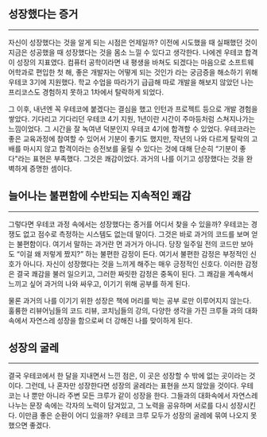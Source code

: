 ## 성장했다는 증거

---

자신이 성장했다는 것을 알게 되는 시점은 언제일까? 이전에 시도했을 때 실패했던 것이 지금은 성공했을 때 성장했다는 것을 몸소 느낄 수 있다고 생각한다. 나에겐 우테코 합격이 성장의 지표였다. 컴퓨터 공학이라면 내 평생을 바쳐도 되겠다는 마음으로 소프트웨어학과로 편입한 첫 해, 좋은 개발자는 어떻게 되는 것인가 라는 궁금증을 해소하기 위해 우테코 3기에 지원했다. 학교 수업을 따라가기 급급해 따로 개발을 해보지 않았던 나는 프리코스도 경험하지 못하고 1차에서 탈락하게 되었다. 

그 이후, 내년엔 꼭 우테코에 붙겠다는 결심을 했고 인턴과 프로젝트 등으로 개발 경험을 쌓았다. 기다리고 기다리던 우테코 4기 지원, 1년이란 시간이 주마등처럼 스쳐지나가는 느낌이었다. 그 시간을 잘 녹여낸 덕분인지 우테코  4기에 합격할 수 있었다. 우테코라는 좋은 교육과정에 참여할 수 있어서 기분이 좋기도 했지만, 작년의 나와 다르게 탈락의 고배를 마시지 않고 합격이라는 승전보를 울릴 수 있다는 것에 대해 단순히 “기분이 좋다"라는 표현은 부족했다. 그것은 쾌감이었다. 과거의 나를 이기고 성장했다는 것을 완벽하게 증명한 셈이다.

## 늘어나는 불편함에 수반되는 지속적인 쾌감

---

그렇다면 우테코 과정 속에서는 성장했다는 증거를 어디서 찾을 수 있을까? 우테코는 경쟁도 없고 점수로 측정하는 시스템도 없는데 말이다. 그것은 바로 과거의 코드를 보며 얻는 불편함이다. 여기서 말하는 과거란 먼 과거가 아니다. 당장 일주일 전의 코드만 보아도 “이걸 왜 저렇게 짰지?” 하는 불편한 감정이 든다. 여기서 불편한 감정은 부정적인 신호가 아니다. 자신이 성장했다는 것을 느끼게 해주는 매우 긍정적인 신호다. 이러한 감정은 결국 쾌감을 불러 일으키고, 그러한 짜릿한 감정은 중독이 된다. 그 쾌감을 계속해서 느끼고 싶어 과거의 나와 싸우고, 이기기 위해 공부를 하게 된다.

물론 과거의 나를 이기기 위한 성장은 책에 머리를 박는 공부 로만 이루어지지 않는다. 훌륭한 리뷰어님들의 코드 리뷰, 코치님들의 강의, 다양한 생각을 가진 크루들 과의 대화 속에서 자연스레 성장을 함으로써 더 강해진 나를 맞이하게 된다.

## 성장의 굴레

---

결국 우테코에서 한 달을 지내면서 느낀 점은, 이 곳은 성장할 수 밖에 없는 곳이라는 것이다. 그런데, 나 혼자만 성장한다면 성장의 굴레라는 표현을 쓰지 않았을 것이다. 우테코는 나 뿐만 아니라 주변 모든 크루가 같이 성장을 한다. 그들과의 대화속에서 자연스레 나누는 문장 속에는 각자의 노력이 담겨있고, 그 노력을 공유하며 서로를 다시 성장시킨다. 이만큼 좋은 순환이 어디 있을까? 우테코 크루 모두가 성장의 굴레에 묶여 나오지 못했으면 좋겠다.
